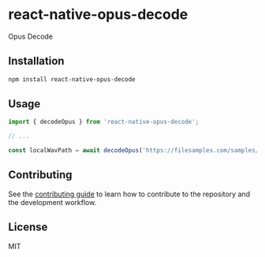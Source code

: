 # react-native-opus-decode

Opus Decode

## Installation

```sh
npm install react-native-opus-decode
```

## Usage

```js
import { decodeOpus } from 'react-native-opus-decode';

// ...

const localWavPath = await decodeOpus('https://filesamples.com/samples/audio/opus/sample4.opus');
```

## Contributing

See the [contributing guide](CONTRIBUTING.md) to learn how to contribute to the repository and the development workflow.

## License

MIT
